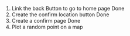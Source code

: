 1. Link the back Button to go to home page Done
2. Create the confirm location button Done
3. Create a confirm page Done
4. Plot a random point on a map